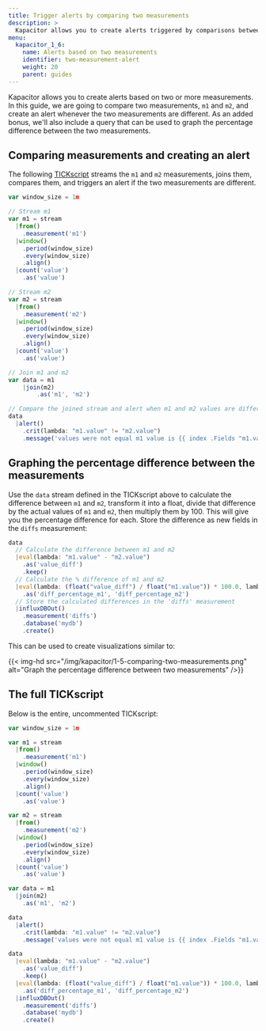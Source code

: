 ```yaml
---
title: Trigger alerts by comparing two measurements
description: >
  Kapacitor allows you to create alerts triggered by comparisons between two or more measurements. This guide walks through how to join the measurements, trigger alerts, and create visualizations for the data comparison.
menu:
  kapacitor_1_6:
    name: Alerts based on two measurements
    identifier: two-measurement-alert
    weight: 20
    parent: guides
---
```


Kapacitor allows you to create alerts based on two or more measurements.
In this guide, we are going to compare two measurements, `m1` and `m2`, and create
an alert whenever the two measurements are different.
As an added bonus, we'll also include a query that can be used to graph the percentage
difference between the two measurements.

## Comparing measurements and creating an alert
The following [TICKscript](/kapacitor/v1.6/tick/) streams the `m1` and `m2` measurements,
joins them, compares them, and triggers an alert if the two measurements are different.

```js
var window_size = 1m

// Stream m1
var m1 = stream
  |from()
    .measurement('m1')
  |window()
    .period(window_size)
    .every(window_size)
    .align()
  |count('value')
    .as('value')

// Stream m2
var m2 = stream
  |from()
    .measurement('m2')
  |window()
    .period(window_size)
    .every(window_size)
    .align()
  |count('value')
    .as('value')

// Join m1 and m2
var data = m1
    |join(m2)
        .as('m1', 'm2')

// Compare the joined stream and alert when m1 and m2 values are different
data
  |alert()
    .crit(lambda: "m1.value" != "m2.value")
    .message('values were not equal m1 value is {{ index .Fields "m1.value" }} m2 value is {{ index .Fields "m2.value" }}')
```

## Graphing the percentage difference between the measurements
Use the `data` stream defined in the TICKscript above to calculate the difference
between `m1` and `m2`, transform it into a float, divide that difference by the
actual values of `m1` and `m2`, then multiply them by 100.
This will give you the percentage difference for each.
Store the difference as new fields in the `diffs` measurement:

```js
data
  // Calculate the difference between m1 and m2
  |eval(lambda: "m1.value" - "m2.value")
    .as('value_diff')
    .keep()
  // Calculate the % difference of m1 and m2
  |eval(lambda: (float("value_diff") / float("m1.value")) * 100.0, lambda: (float("value_diff") / float("m2.value")) * 100.0)
    .as('diff_percentage_m1', 'diff_percentage_m2')
  // Store the calculated differences in the 'diffs' measurement
  |influxDBOut()
    .measurement('diffs')
    .database('mydb')
    .create()
```

This can be used to create visualizations similar to:

{{< img-hd src="/img/kapacitor/1-5-comparing-two-measurements.png" alt="Graph the percentage difference between two measurements" />}}

## The full TICKscript
Below is the entire, uncommented TICKscript:

```js
var window_size = 1m

var m1 = stream
  |from()
    .measurement('m1')
  |window()
    .period(window_size)
    .every(window_size)
    .align()
  |count('value')
    .as('value')

var m2 = stream
  |from()
    .measurement('m2')
  |window()
    .period(window_size)
    .every(window_size)
    .align()
  |count('value')
    .as('value')

var data = m1
  |join(m2)
    .as('m1', 'm2')

data
  |alert()
    .crit(lambda: "m1.value" != "m2.value")
    .message('values were not equal m1 value is {{ index .Fields "m1.value" }} m2 value is {{ index .Fields "m2.value" }}')

data
  |eval(lambda: "m1.value" - "m2.value")
    .as('value_diff')
    .keep()
  |eval(lambda: (float("value_diff") / float("m1.value")) * 100.0, lambda: (float("value_diff") / float("m2.value")) * 100.0)
    .as('diff_percentage_m1', 'diff_percentage_m2')
  |influxDBOut()
    .measurement('diffs')
    .database('mydb')
    .create()
```
